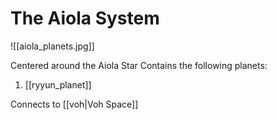 # The Aiola System
![[aiola_planets.jpg]]

Centered around the Aiola Star
Contains the following planets:
1. [[ryyun_planet]]

Connects to [[voh|Voh Space]] 